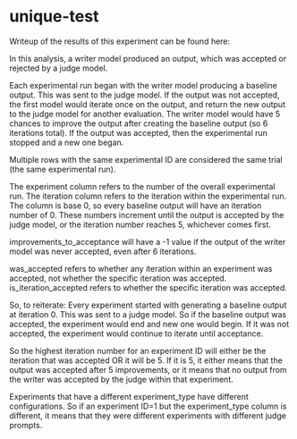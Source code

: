 # unique-test

Writeup of the results of this experiment can be found here: 

In this analysis, a writer model produced an output, which was accepted or rejected by a judge model.

Each experimental run began with the writer model producing a baseline output. This was sent to the judge model. If the output was not accepted, the first model would iterate once on the output, and return the new output to the judge model for another evaluation. The writer model would have 5 chances to improve the output after creating the baseline output (so 6 iterations total). If the output was accepted, then the experimental run stopped and a new one began.

Multiple rows with the same experimental ID are considered the same trial (the same experimental run).

The experiment column refers to the number of the overall experimental run.
The iteration column refers to the iteration within the experimental run. The column is base 0, so every baseline output will have an iteration number of 0. These numbers increment until the output is accepted by the judge model, or the iteration number reaches 5, whichever comes first.

improvements_to_acceptance will have a -1 value if the output of the writer model was never accepted, even after 6 iterations.

was_accepted refers to whether any iteration within an experiment was accepted, not whether the specific iteration was accepted. is_iteration_accepted refers to whether the specific iteration was accepted.

So, to reiterate:
Every experiment started with generating a baseline output at iteration 0. This was sent to a judge model. So if the baseline output was accepted, the experiment would end and new one would begin. If it was not accepted, the experiment would continue to iterate until acceptance.

So the highest iteration number for an experiment ID will either be the iteration that was accepted OR it will be 5. If it is 5, it either means that the output was accepted after 5 improvements, or it means that no output from the writer was accepted by the judge within that experiment.

Experiments that have a different experiment_type have different configurations. So if an experiment ID=1 but the experiment_type column is different, it means that they were different experiments with different judge prompts.